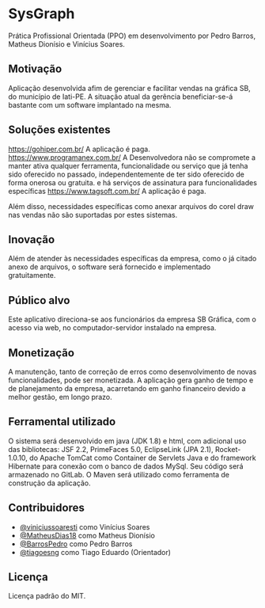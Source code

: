 # SysGraph
Prática Profissional Orientada (PPO) em desenvolvimento por Pedro Barros, Matheus Dionísio e Vinícius Soares.

## Motivação
Aplicação desenvolvida afim de gerenciar e facilitar vendas na gráfica SB, do município de Iati-PE. A situação atual da gerência beneficiar-se-á bastante com um software implantado na mesma.

## Soluções existentes

https://gohiper.com.br/ A aplicação é paga.
https://www.programanex.com.br/ A Desenvolvedora não se compromete a manter ativa qualquer ferramenta, funcionalidade ou serviço que já tenha sido oferecido no passado, independentemente de ter sido oferecido de forma onerosa ou gratuita. e há serviços de assinatura para funcionalidades específicas
https://www.tagsoft.com.br/ A aplicação é paga.

Além disso, necessidades específicas como anexar arquivos do corel draw nas vendas não são suportadas por estes sistemas.

## Inovação

Além de atender às necessidades específicas da empresa, como o já citado anexo de arquivos, o software será fornecido e implementado gratuitamente.

## Público alvo
Este aplicativo direciona-se aos funcionários da empresa SB Gráfica, com o acesso via web, no computador-servidor instalado na empresa.

## Monetização

A manutenção, tanto de correção de erros como desenvolvimento de novas funcionalidades, pode ser monetizada. A aplicação gera ganho de tempo e de planejamento da empresa, acarretando em ganho financeiro devido a melhor gestão, em longo prazo. 

## Ferramental utilizado
O sistema será desenvolvido em java (JDK 1.8) e html, com adicional uso das bibliotecas: JSF 2.2, PrimeFaces 5.0, EclipseLink (JPA 2.1), Rocket-1.0.10, do Apache TomCat como Container de Servlets Java e do framework Hibernate para conexão com o banco de dados MySql. Seu código será armazenado no GitLab. O Maven será utilizado como ferramenta de construção da aplicação.

## Contribuidores

  - [@viniciussoaresti](https://github.com/viniciussoaresti) como Vinícius Soares
  - [@MatheusDias18](https://github.com/MatheusDias18) como Matheus Dionísio
  - [@BarrosPedro](https://github.com/BarrosPedro) como Pedro Barros
  - [@tiagoesng](https://github.com/tiagoesng) como Tiago Eduardo (Orientador)

## Licença

Licença padrão do MIT.
